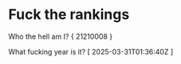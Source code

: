 # Fuck the rankings

Who the hell am I?
{ 21210008 }

What fucking year is it?
[ 2025-03-31T01:36:40Z ]
